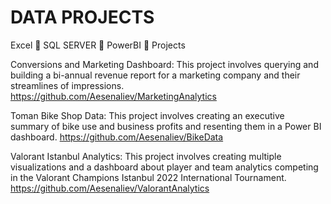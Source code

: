 # DATA PROJECTS




Excel :green_heart: SQL SERVER :open_file_folder: PowerBI :memo: Projects

Conversions and Marketing Dashboard: This project involves querying and building a bi-annual revenue report for a marketing company and their streamlines of impressions.
https://github.com/Aesenaliev/MarketingAnalytics


Toman Bike Shop Data: This project involves creating an executive summary of bike use and business profits and resenting them in a Power BI dashboard.
https://github.com/Aesenaliev/BikeData


Valorant Istanbul Analytics: This project involves creating multiple visualizations and a dashboard about player and team analytics competing in the Valorant Champions Istanbul 2022 International Tournament. 
https://github.com/Aesenaliev/ValorantAnalytics
